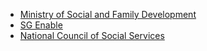 



* [Ministry of Social and Family Development](https://www.msf.gov.sg)
* [SG Enable](https://www.sgenable.sg)
* [National Council of Social Services](https://www.ncss.gov.sg)
